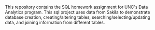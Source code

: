 This repository contains the SQL homework assignment for UNC's Data Analytics program. This sql project uses data from Sakila to demonstrate database creation, creating/altering tables, searching/selecting/updating data, and joining information from different tables. 
